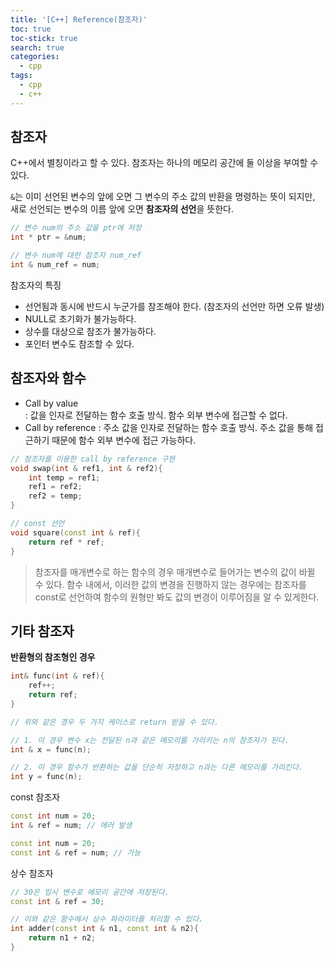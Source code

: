 ```yaml
---
title: '[C++] Reference(참조자)'
toc: true
toc-stick: true
search: true
categories:
  - cpp
tags:
  - cpp
  - c++
---
```


## 참조자  

C++에서 별칭이라고 할 수 있다. 참조자는 하나의 메모리 공간에 둘 이상을 부여할 수 있다.

```&```는 이미 선언된 변수의 앞에 오면 그 변수의 주소 값의 반환을 명령하는 뜻이 되지만,
새로 선언되는 변수의 이름 앞에 오면 **참조자의 선언**을 뜻한다.  

``` cpp
// 변수 num의 주소 값을 ptr에 저장
int * ptr = &num;

// 변수 num에 대한 참조자 num_ref
int & num_ref = num;
```

참조자의 특징  
- 선언됨과 동시에 반드시 누군가를 참조해야 한다. (참조자의 선언만 하면 오류 발생)
- NULL로 초기화가 불가능하다.
- 상수를 대상으로 참조가 불가능하다.
- 포인터 변수도 참조할 수 있다.


## 참조자와 함수  

- Call by value  
	: 값을 인자로 전달하는 함수 호출 방식. 함수 외부 변수에 접근할 수 없다.
- Call by reference
	: 주소 값을 인자로 전달하는 함수 호출 방식. 주소 값을 통해 접근하기 때문에 함수 외부 변수에 접근 가능하다.

``` cpp
// 참조자를 이용한 call by reference 구현
void swap(int & ref1, int & ref2){
	int temp = ref1;
	ref1 = ref2;
	ref2 = temp;
}

// const 선언
void square(const int & ref){
	return ref * ref;
}
```

> 참조자를 매개변수로 하는 함수의 경우 매개변수로 들어가는 변수의 값이 바뀔 수 있다.
함수 내에서, 이러한 값의 변경을 진행하지 않는 경우에는 참조자를 const로 선언하여 함수의 원형만 봐도 값의 변경이 이루어짐을 알 수 있게한다.


## 기타 참조자  

**반환형의 참조형인 경우**

``` cpp
int& func(int & ref){
	ref++;
	return ref;
}

// 위와 같은 경우 두 가지 케이스로 return 받을 수 있다.

// 1. 이 경우 변수 x는 전달된 n과 같은 메모리를 가리키는 n의 참조자가 된다.
int & x = func(n);

// 2. 이 경우 함수가 반환하는 값을 단순히 저장하고 n과는 다른 메모리를 가리킨다.
int y = func(n);
```
	
const 참조자  
``` cpp
const int num = 20;
int & ref = num; // 에러 발생

const int num = 20;
const int & ref = num; // 가능
```

상수 참조자
``` cpp
// 30은 임시 변수로 메모리 공간에 저장된다.
const int & ref = 30;

// 이와 같은 함수에서 상수 파라미터를 처리할 수 있다.
int adder(const int & n1, const int & n2){
	return n1 + n2;
}
```